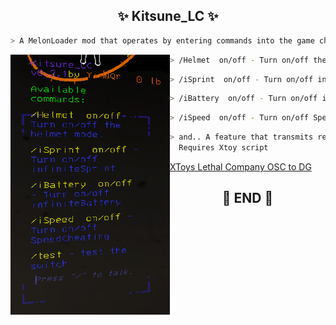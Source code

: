 

<h2 align="center"> ✨ Kitsune_LC ✨ </h2>

```zsh
> A MelonLoader mod that operates by entering commands into the game chat box for Lethal Company ⭐
```

<img align="left" src="img/Sh_1.png" width="255px"/>

```zsh
> /Helmet  on/off - Turn on/off the helmet model  ⭐
```

```zsh
> /iSprint  on/off - Turn on/off infiniteSprint  ⭐
```

```zsh
> /iBattery  on/off - Turn on/off infiniteBattery  ⭐
```

```zsh
> /iSpeed  on/off - Turn on/off SpeedCheating  ⭐
```

```zsh
> and.. A feature that transmits received damage to Xtoy
  Requires Xtoy script
```
[XToys Lethal Company OSC to DG](https://xtoys.app/scripts/-NFYo-8Dy4iVKGB8DR3U)

<h2 align="center"> 🧡 END 🧡 </h2>
